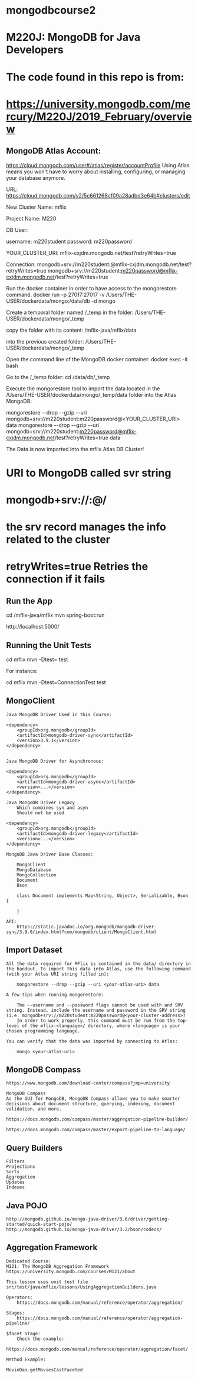 # mongodbcourse2
# M220J: MongoDB for Java Developers
 

# The code found in this repo is from:
# https://university.mongodb.com/mercury/M220J/2019_February/overview



## MongoDB Atlas Account:
https://cloud.mongodb.com/user#/atlas/register/accountProfile
Using Atlas means you won't have to worry about installing, configuring, or managing your database anymore.

URL:
https://cloud.mongodb.com/v2/5c661268cf09a28adbd3e64b#clusters/edit

New Cluster Name:
mflix

Project Name:
M220

DB User:

username: m220student
password: m220password

YOUR_CLUSTER_URI: 
mflix-cxjdm.mongodb.net/test?retryWrites=true

Connection:
mongodb+srv://m220student:<PASSWORD>@mflix-cxjdm.mongodb.net/test?retryWrites=true
mongodb+srv://m220student:m220password@mflix-cxjdm.mongodb.net/test?retryWrites=true

Run the docker container in order to have access to the mongorestore command.
docker run -p 27017:27017 -v /Users/THE-USER/dockerdata/mongo:/data/db -d mongo

Create a temporal folder named /_temp in the folder:
/Users/THE-USER/dockerdata/mongo/_temp


copy the folder with its content:
/mflix-java/mflix/data 

into the previous created folder:
/Users/THE-USER/dockerdata/mongo/_temp


Open the command line of the MongoDB docker container:
docker exec -it <docker-container-mongo-id> bash

Go to the /_temp folder:
cd /data/db/_temp


Execute the mongorestore tool to import the data located in the /Users/THE-USER/dockerdata/mongo/_temp/data folder into the Atlas MongoDB:

mongorestore --drop --gzip --uri mongodb+srv://m220student:m220password@<YOUR_CLUSTER_URI> data
mongorestore --drop --gzip --uri mongodb+srv://m220student:m220password@mflix-cxjdm.mongodb.net/test?retryWrites=true data

The Data is now imported into the mflix Atlas DB Cluster!

# URI to MongoDB called svr string
# mongodb+srv://<username>:<password>@<host>/<database>
# the srv record manages the info related to the cluster
# retryWrites=true Retries the connection if it fails

## Run the App

cd /mflix-java/mflix
mvn spring-boot:run

http://localhost:5000/

## Running the Unit Tests

cd mflix
mvn -Dtest=<TestClass> test

For instance:

cd mflix
mvn -Dtest=ConnectionTest test


## MongoClient

	Java MongoDB Driver Used in this Course:

	<dependency>
        <groupId>org.mongodb</groupId>
        <artifactId>mongodb-driver-sync</artifactId>
        <version>3.9.1</version>
    </dependency>


	Java MongoDB Driver for Asynchronous:    

	<dependency>
        <groupId>org.mongodb</groupId>
        <artifactId>mongodb-driver-async</artifactId>
        <version>...</version>
    </dependency>

    Java MongoDB Driver Legacy
    	Which combines syn and asyn
    	Should not be used

	<dependency>
        <groupId>org.mongodb</groupId>
        <artifactId>mongodb-driver-legacy</artifactId>
        <version>...</version>
    </dependency>

    MongoDB Java Driver Base Classes:

    	MongoClient
    	MongoDatabase
    	MongoCollection
    	Document
    	Bson

    	class Document implements Map<String, Object>, Serializable, Bson {

    	}

    API:
    	https://static.javadoc.io/org.mongodb/mongodb-driver-sync/3.9.0/index.html?com/mongodb/client/MongoClient.html


## Import Dataset

	All the data required for MFlix is contained in the data/ directory in the handout. To import this data into Atlas, use the following command (with your Atlas URI string filled in):

		mongorestore --drop --gzip --uri <your-atlas-uri> data

	A few tips when running mongorestore:

		The --username and --password flags cannot be used with and SRV string. Instead, include the username and password in the SRV string (i.e. mongodb+srv://m220student:m220password@<your-cluster-address>)
		In order to work properly, this command must be run from the top-level of the mflix-<language>/ directory, where <language> is your chosen programming language.
	
	You can verify that the data was imported by connecting to Atlas:

		mongo <your-atlas-uri>


## MongoDB Compass

	https://www.mongodb.com/download-center/compass?jmp=university

	MongoDB Compass
	As the GUI for MongoDB, MongoDB Compass allows you to make smarter decisions about document structure, querying, indexing, document validation, and more. 

	https://docs.mongodb.com/compass/master/aggregation-pipeline-builder/

	https://docs.mongodb.com/compass/master/export-pipeline-to-language/


## Query Builders

	Filters
	Projections
	Sorts
	Aggregation
	Updates
	Indexes


## Java POJO 

	http://mongodb.github.io/mongo-java-driver/3.6/driver/getting-started/quick-start-pojo/
	http://mongodb.github.io/mongo-java-driver/3.2/bson/codecs/


## Aggregation Framework

	Dedicated Course:
	M121: The MongoDB Aggregation Framework
	https://university.mongodb.com/courses/M121/about

	This lesson uses unit test file src/test/java/mflix/lessons/UsingAggregationBuilders.java

	Operators:
		https://docs.mongodb.com/manual/reference/operator/aggregation/

	Stages:
		https://docs.mongodb.com/manual/reference/operator/aggregation-pipeline/

	$facet Stage:
		Check the example:
		https://docs.mongodb.com/manual/reference/operator/aggregation/facet/

	Method Example:

	MovieDao.getMoviesCastFaceted